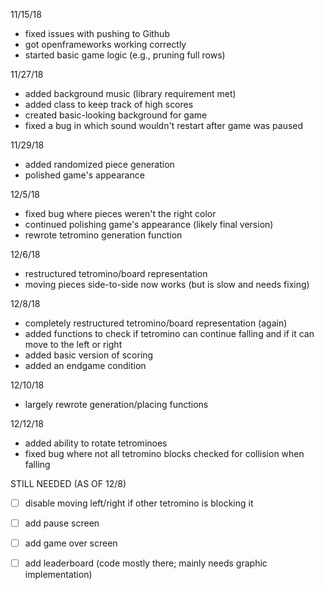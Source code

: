 11/15/18
* fixed issues with pushing to Github
* got openframeworks working correctly
* started basic game logic (e.g., pruning full rows)

11/27/18
* added background music (library requirement met)
* added class to keep track of high scores
* created basic-looking background for game
* fixed a bug in which sound wouldn't restart after game was paused

11/29/18
* added randomized piece generation
* polished game's appearance 

12/5/18
* fixed bug where pieces weren't the right color
* continued polishing game's appearance (likely final version)
* rewrote tetromino generation function

12/6/18
* restructured tetromino/board representation
* moving pieces side-to-side now works (but is slow and needs fixing)

12/8/18
* completely restructured tetromino/board representation (again)
* added functions to check if tetromino can continue falling and if it can move to the left or right
* added basic version of scoring
* added an endgame condition

12/10/18
* largely rewrote generation/placing functions

12/12/18
* added ability to rotate tetrominoes
* fixed bug where not all tetromino blocks checked for collision when falling


STILL NEEDED (AS OF 12/8)
- [ ] disable moving left/right if other tetromino is blocking it
- [ ] add pause screen
- [ ] add game over screen
- [ ] add leaderboard (code mostly there; mainly needs graphic implementation)

